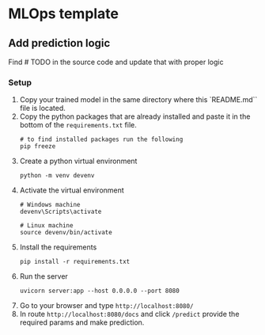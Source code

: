 # MLOps template

## Add prediction logic
Find # TODO in the source code and update that with proper logic  

### Setup
1. Copy your trained model in the same directory where this `README.md`` file is located.
2. Copy the python packages that are already installed and paste it in the bottom of the `requirements.txt` file.  
    ```
    # to find installed packages run the following
    pip freeze
    ```
3. Create a python virtual environment
    ```
    python -m venv devenv
    ```
4. Activate the virtual environment
    ```
    # Windows machine
    devenv\Scripts\activate

    # Linux machine
    source devenv/bin/activate
    ```
5. Install the requirements
    ```
    pip install -r requirements.txt
    ```
6. Run the server
    ```
    uvicorn server:app --host 0.0.0.0 --port 8080
    ```
7. Go to your browser and type `http://localhost:8080/`
8. In route `http://localhost:8080/docs` and click `/predict` provide the required params and make prediction.
